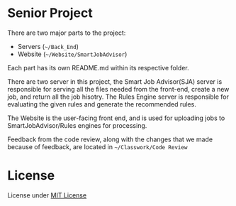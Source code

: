 # Senior Project

There are two major parts to the project:

- Servers (`~/Back_End`)
- Website (`~/Website/SmartJobAdvisor`)

Each part has its own README.md within its respective folder.

There are two server in this project, the Smart Job Advisor(SJA) server is responsible for serving all the files needed from the front-end, create a new job, and return all the job hisotry. The Rules Engine server is responsible for evaluating the given rules and generate the recommended rules.

The Website is the user-facing front end, and is used for uploading jobs to SmartJobAdvisor/Rules engines for processing.

Feedback from the code review, along with the changes that we made because of feedback, are located in
`~/Classwork/Code Review`


# License

License under [MIT License](LICENSE)
